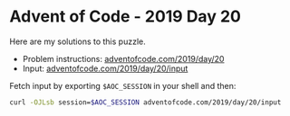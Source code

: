 # Advent of Code - 2019 Day 20
Here are my solutions to this puzzle.

* Problem instructions: [adventofcode.com/2019/day/20](https://adventofcode.com/2019/day/20)
* Input: [adventofcode.com/2019/day/20/input](https://adventofcode.com/2019/day/20/input)

Fetch input by exporting `$AOC_SESSION` in your shell and then:
```bash
curl -OJLsb session=$AOC_SESSION adventofcode.com/2019/day/20/input
```

